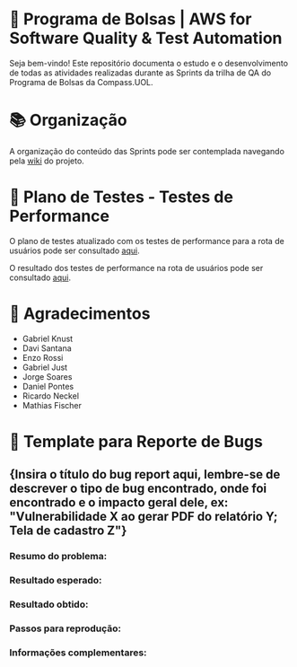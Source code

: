 # 👜 Programa de Bolsas | AWS for Software Quality & Test Automation 
Seja bem-vindo! Este repositório documenta o estudo e o desenvolvimento de todas as atividades realizadas durante as Sprints da trilha de QA do Programa de Bolsas da Compass.UOL.

# 📚 Organização
A organização do conteúdo das Sprints pode ser contemplada navegando pela [wiki](https://github.com/ItzOliver/Programa_de_Bolsas_AWS_for_Software_Quality_Test_Automation/wiki) do projeto.


# 📄 Plano de Testes - Testes de Performance
O plano de testes atualizado com os testes de performance para a rota de usuários pode ser consultado [aqui](https://github.com/ItzOliver/Programa_de_Bolsas_AWS_for_Software_Quality_Test_Automation/blob/pb_sprint5/Sprint5/Challenge/Plano_de_Testes_Usuarios.md).

O resultado dos testes de performance na rota de usuários pode ser consultado [aqui](https://github.com/ItzOliver/Programa_de_Bolsas_AWS_for_Software_Quality_Test_Automation/blob/pb_sprint5/Sprint5/Challenge/Resultados_Obtidos_Performance.md).

# 🤝 Agradecimentos
- Gabriel Knust
- Davi Santana
- Enzo Rossi
- Gabriel Just
- Jorge Soares
- Daniel Pontes
- Ricardo Neckel
- Mathias Fischer

# 📄 Template para Reporte de Bugs
## {Insira o título do bug report aqui, lembre-se de descrever o tipo de bug encontrado, onde foi encontrado e o impacto geral dele, ex: "Vulnerabilidade X ao gerar PDF do relatório Y; Tela de cadastro Z"}

### Resumo do problema:

### Resultado esperado:

### Resultado obtido:

### Passos para reprodução:

### Informações complementares: